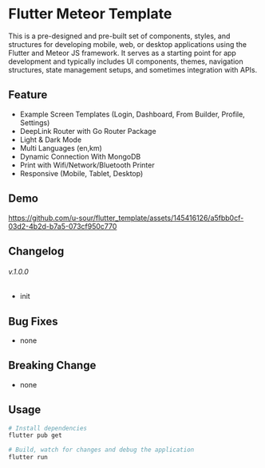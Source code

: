 # Flutter Meteor Template

This is a pre-designed and pre-built set of components, styles, and structures for developing mobile, web, or desktop applications using the Flutter and Meteor JS framework. It serves as a starting point for app development and typically includes UI components, themes, navigation structures, state management setups, and sometimes integration with APIs.

## Feature

- Example Screen Templates (Login, Dashboard, From Builder, Profile, Settings)
- DeepLink Router with Go Router Package
- Light & Dark Mode
- Multi Languages (en,km)
- Dynamic Connection With MongoDB
- Print with Wifi/Network/Bluetooth Printer
- Responsive (Mobile, Tablet, Desktop)

## Demo

https://github.com/u-sour/flutter_template/assets/145416126/a5fbb0cf-03d2-4b2d-b7a5-073cf950c770

## Changelog

###### v.1.0.0

- init

## Bug Fixes

- none

## Breaking Change

- none

## Usage

```bash
# Install dependencies
flutter pub get

# Build, watch for changes and debug the application
flutter run
```
